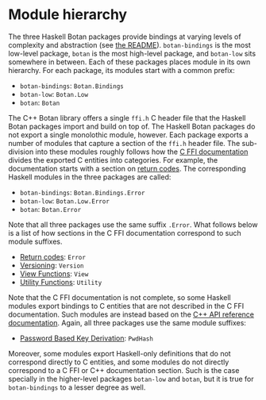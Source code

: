 # Module hierarchy

The three Haskell Botan packages provide bindings at varying levels of
complexity and abstraction (see [the README][hs-botan:README]). `botan-bindings`
is the most low-level package, `botan` is the most high-level package, and
`botan-low` sits somewhere in between. Each of these packages places module in
its own hierarchy. For each package, its modules start with a common prefix:

* `botan-bindings`: `Botan.Bindings`
* `botan-low`: `Botan.Low`
* `botan`: `Botan`

The C++ Botan library offers a single `ffi.h` C header file that the Haskell
Botan packages import and build on top of. The Haskell Botan packages do not
export a single monolothic module, however. Each package exports a number of
modules that capture a section of the `ffi.h` header file. The sub-division into
these modules roughly follows how the [C FFI documentation][botan:ffi] divides
the exported C entities into categories. For example, the documentation starts
with a section on [return codes][botan:ffi:return-codes]. The corresponding
Haskell modules in the three packages are called:

* `botan-bindings`: `Botan.Bindings.Error`
* `botan-low`: `Botan.Low.Error`
* `botan`: `Botan.Error`

Note that all three packages use the same suffix `.Error`. What follows below is
a list of how sections in the C FFI documentation correspond to such module
suffixes.

* [Return codes][botan:ffi:return-codes]: `Error`
* [Versioning][botan:ffi:versioning]: `Version`
* [View Functions][botan:ffi:view-functions]: `View`
* [Utility Functions][botan:ffi:utility-functions]: `Utility`

Note that the C FFI documentation is not complete, so some Haskell modules
export bindings to C entities that are not described in the C FFI documentation.
Such modules are instead based on the [C++ API reference
documentation][botan:api:pwdhash]. Again, all three packages use the same module
suffixes:

* [Password Based Key Derivation][botan:api:pwdhash]: `PwdHash`

Moreover, some modules export Haskell-only definitions that do not correspond
directly to C entities, and some modules do not directly correspond to a C FFI or C++
documentation section. Such is the case specially in the higher-level packages
`botan-low` and `botan`, but it is true for `botan-bindings` to a lesser degree
as well.

[hs-botan:README]: ../README.md

[botan:ffi]: https://botan.randombit.net/handbook/api_ref/ffi.html
[botan:ffi:return-codes]: https://botan.randombit.net/handbook/api_ref/ffi.html#return-codes
[botan:ffi:versioning]: https://botan.randombit.net/handbook/api_ref/ffi.html#versioning
[botan:ffi:view-functions]: https://botan.randombit.net/handbook/api_ref/ffi.html#view-functions
[botan:ffi:utility-functions]: https://botan.randombit.net/handbook/api_ref/ffi.html#utility-functions

[botan:api]: https://botan.randombit.net/handbook/api_ref/contents.html
[botan:api:pwdhash]: https://botan.randombit.net/handbook/api_ref/pbkdf.html#available-schemes
